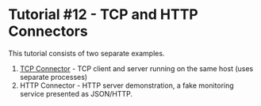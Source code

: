 # Tutorial #12 - TCP and HTTP Connectors

This tutorial consists of two separate examples.
1. [TCP Connector](./tcp/sample/README.md) - TCP client and server running on the same host (uses separate processes)
2. HTTP Connector - HTTP server demonstration, a fake monitoring service presented as JSON/HTTP.